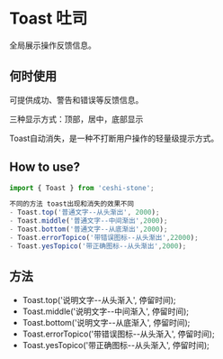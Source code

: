 # Toast 吐司

全局展示操作反馈信息。

## 何时使用

可提供成功、警告和错误等反馈信息。

三种显示方式：顶部，居中，底部显示

Toast自动消失，是一种不打断用户操作的轻量级提示方式。

## How to use?

```javascript
import { Toast } from 'ceshi-stone';

不同的方法 toast出现和消失的效果不同
- Toast.top('普通文字--从头渐出', 2000);
- Toast.middle('普通文字--中间渐出',2000);
- Toast.bottom('普通文字--从底渐出',2000);
- Toast.errorTopico('带错误图标--从头渐出',22000);
- Toast.yesTopico('带正确图标--从头渐出',2000);

```


## 方法

- Toast.top('说明文字--从头渐入', 停留时间);
- Toast.middle('说明文字--中间渐入', 停留时间);
- Toast.bottom('说明文字--从底渐入', 停留时间);
- Toast.errorTopico('带错误图标--从头渐入', 停留时间);
- Toast.yesTopico('带正确图标--从头渐入', 停留时间);
